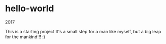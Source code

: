 # hello-world
2017

This is a starting project 
It's a small step for a man like myself, but a big leap for the mankind!!! :)
